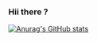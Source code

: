 ### Hii there ?

[![Anurag's GitHub stats](https://github-readme-stats.vercel.app/api?username=iagorrr04&count_private=true&show_icons=true&icon_color=#ffffff&theme=dark)](https://github.com/iagorrr04/github-readme-stats)
